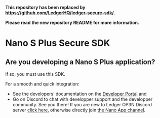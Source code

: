 **This repository has been replaced by https://github.com/LedgerHQ/ledger-secure-sdk/.**

**Please read the new repository README for more information.**

# Nano S Plus Secure SDK

## Are you developing a Nano S Plus application?

If so, you must use this SDK. 

For a smooth and quick integration:
- See the developers’ documentation on the [Developer Portal](https://developers.ledger.com/) and 
- Go on Discord to chat with developper support and the developper community. See you there! If you are new to Ledger OP3N Discord server [click here](https://discord.gg/Ledger), otherwise directly join [the Nano App channel](https://discord.com/channels/885256081289379850/907623554542080070).

